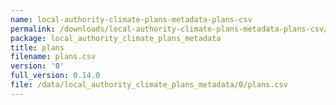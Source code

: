 ```yaml
---
name: local-authority-climate-plans-metadata-plans-csv
permalink: /downloads/local-authority-climate-plans-metadata-plans-csv/0
package: local_authority_climate_plans_metadata
title: plans
filename: plans.csv
version: '0'
full_version: 0.14.0
file: /data/local_authority_climate_plans_metadata/0/plans.csv
---
```

